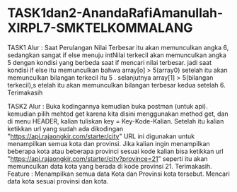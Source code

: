 # TASK1dan2-AnandaRafiAmanullah-XIRPL7-SMKTELKOMMALANG

TASK1
Alur : Saat Perulangan Nilai Terbesar itu akan memunculkan angka 6, sedangkan sangat if else menuju intNilai terkecil akan memunculkan angka 5 dengan kondisi yang berbeda saat if mencari nilai terbesar. jadi saat kondisi if else itu memunculkan bahwa array[o] > 5(array0) setelah itu akan memunculkan bilangan terkecil itu 5 . selanjutnya array[1] > 5(bilangan terkecil),s etelah itu akan memunculkan bilangan terbesar kedua setelah 6. Terimakasih

TASK2
Alur : Buka kodingannya kemudian buka postman (untuk api). kemudian pilih mehtod get karena kita disini menggunakan method get, dan di menu HEADER, kalian tuliskan key = Key-Kode-Kalian. Setelah itu kalian ketikkan url yang sudah ada dikodingan "https://api.rajaongkir.com/starter/city" URL ini digunakan untuk menampilkan semua kota dan provinsi. Jika kalian ingin menampilkan beberapa kota atau beberapa provinci sesuai kode kalian bisa ketikkan url "https://api.rajaongkir.com/starter/city?province=21" seperti itu akan memunculkan data kota yang berada di kode provinsi 21. Terimakasih.
Feature : Menampilkan semua data Kota dan Provinsi kota tersebut. Mencari data kota sesuai provinsi dan kota.
